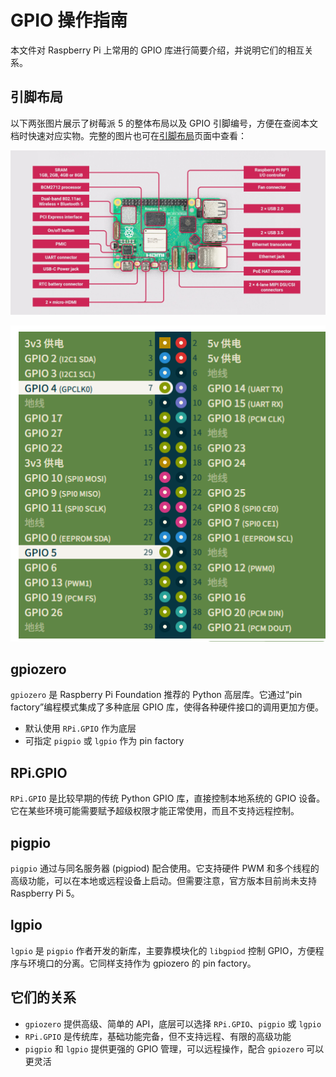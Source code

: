 # GPIO 操作指南

本文件对 Raspberry Pi 上常用的 GPIO 库进行简要介绍，并说明它们的相互关系。


## 引脚布局

以下两张图片展示了树莓派 5 的整体布局以及 GPIO 引脚编号，方便在查阅本文档时快速对应实物。完整的图片也可在[引脚布局](./pin-layout.md)页面中查看：

![Raspberry Pi 5 Layout](img/layout.jpg)

![GPIO Pins](img/GPIO.png)

## gpiozero

`gpiozero` 是 Raspberry Pi Foundation 推荐的 Python 高层库。它通过“pin factory”编程模式集成了多种底层 GPIO 库，使得各种硬件接口的调用更加方便。

- 默认使用 `RPi.GPIO` 作为底层
- 可指定 `pigpio` 或 `lgpio` 作为 pin factory

## RPi.GPIO

`RPi.GPIO` 是比较早期的传统 Python GPIO 库，直接控制本地系统的 GPIO 设备。它在某些环境可能需要赋予超级权限才能正常使用，而且不支持远程控制。

## pigpio

`pigpio` 通过与同名服务器 (pigpiod) 配合使用。它支持硬件 PWM 和多个线程的高级功能，可以在本地或远程设备上启动。但需要注意，官方版本目前尚未支持 Raspberry Pi 5。

## lgpio

`lgpio` 是 `pigpio` 作者开发的新库，主要靠模块化的 `libgpiod` 控制 GPIO，方便程序与环境口的分离。它同样支持作为 gpiozero 的 pin factory。

## 它们的关系

- `gpiozero` 提供高级、简单的 API，底层可以选择 `RPi.GPIO`、`pigpio` 或 `lgpio`
- `RPi.GPIO` 是传统库，基础功能完备，但不支持远程、有限的高级功能
- `pigpio` 和 `lgpio` 提供更强的 GPIO 管理，可以远程操作，配合 `gpiozero` 可以更灵活

